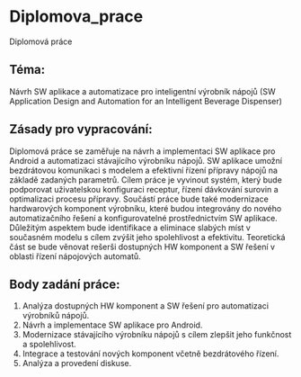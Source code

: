 # Diplomova_prace
Diplomová práce

## Téma:
Návrh SW aplikace a automatizace pro inteligentní výrobník nápojů (SW Application Design and Automation for an Intelligent Beverage Dispenser)

## Zásady pro vypracování:
Diplomová práce se zaměřuje na návrh a implementaci SW aplikace pro Android a automatizaci stávajícího výrobníku nápojů. SW aplikace umožní bezdrátovou komunikaci s modelem a efektivní řízení přípravy nápojů na základě zadaných parametrů. Cílem práce je vyvinout systém, který bude podporovat uživatelskou konfiguraci receptur, řízení dávkování surovin a optimalizaci procesu přípravy. Součástí práce bude také modernizace hardwarových komponent výrobníku, které budou integrovány do nového automatizačního řešení a konfigurovatelné prostřednictvím SW aplikace. Důležitým aspektem bude identifikace a eliminace slabých míst v současném modelu s cílem zvýšit jeho spolehlivost a efektivitu. Teoretická část se bude věnovat rešerši dostupných HW komponent a SW řešení v oblasti řízení nápojových automatů.

## Body zadání práce:
1.	Analýza dostupných HW komponent a SW řešení pro automatizaci výrobníků nápojů.
2.	Návrh a implementace SW aplikace pro Android.
3.	Modernizace stávajícího výrobníku nápojů s cílem zlepšit jeho funkčnost a spolehlivost.
4.	Integrace a testování nových komponent včetně bezdrátového řízení.
5.	Analýza a provedení diskuse.


